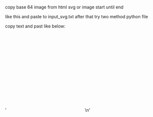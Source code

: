 copy base 64 image from html svg or image start until end

like this and paste to input_svg.txt after that try two method python file

copy text and past like below:

'<svg version="1.1" id="Layer_1"  x="0px" y="0px" width="256px" height="256px" viewBox="0 0 256 256" enable-background="new 0 0 256 256" xml:space="preserve">  ' +
'<image id="image0" width="256" height="256" x="0" y="0"\n' +
'                                                href="data:
image/png;base64,iVBORw0KGgoAAAANSUhEUgAAAB4AAAAeCAMAAAAM7l6QAAAABGdBTUEAALGPC/xhBQAAACBjSFJN\n' +
'AAB6JgAAgIQAAPoAAACA6AAAdTAAAOpgAAA6mAAAF3CculE8AAAA3lBMVEUAAAD////9jY/9hYX/\n' +
'AAD5AAD7AAD7JCT9l5f7Fhb7CAr5Bgb7fHz7ICD7cnL9u7v7Jib9tbX7Njb7LCz7amr91dX7IiL7\n' +
'VFT9o6P7KCj9gID7o6P7Li79dnj92dn7QkL9y8v7j4/7Kir7MDD7Hh79j4/9gYP9g4X7Cgr6AAD7\n' +
'BQX7AAD7GBj8AAD7FRT7AgL7IiP7AwL6FBX8SUr6AQH6Fxf6CQn7CQn6DQz9m5v9SUv7Bwf6DQ37\n' +
'Gxz6Bwf6Ghv7MTL6DAz9jIv6Cgn7BAP6BQX6EhH7Dg77FBT///+UPAI+AAAAKHRSTlMAAYCAAYCA\n' +
'gICAgICAgICAgICAgICAgICAgICAgICAgICAgICAgICA/rAIXAAAAAFiS0dEAf8CLd4AAAAHdElN\n' +
'RQfnBhgKOA4gyB9gAAABLElEQVQoz52T11rDMAyFLbATKKushl0oUz2YTdl7lPd/IryaHS44F84X\n' +
'nei35MhC/EM0Nk7Nrjxi7stqWNkcihjHMeuSTwp9YxNrniBBJ1D5DYgROReTLkynaBXcKf+QWWQ6\n' +
'dYEZT862nMXZyD1nWcw1mtMXoWQfzlzXQ5sv/QuCOyJLZrIfz4d9S7nOvcKCyMI5F9YFrt0hDbBY\n' +
'JGtHtqvREm6oSr4FnLtsSRUXGPgTvUNkVqU7dWQh7jmxKQ+Uq+oxkI2eeEWIVb1WqPk5/Vcvel2I\n' +
'DSR1ZKNX3gxdUexy3zKy0TsrT1UcyB/5KdhyjQn5yeiWyWk5hr9t2/8qkJ06acgczndlgA0QOzY1\n' +
'YQxrxptajJ9ezMy79cMvh8bDXuPNoP2Dwz+uTZN+AY70JQAZt5TBAAAAJXRFWHRkYXRlOmNyZWF0\n' +
'ZQAyMDIzLTA2LTI0VDA4OjU2OjE0KzAyOjAwHJP/jwAAACV0RVh0ZGF0ZTptb2RpZnkAMjAyMy0w\n' +
'Ni0yNFQwODo1NjoxNCswMjowMG3ORzMAAAAASUVORK5CYII=" />\n' +
'                                                    </svg>\n'